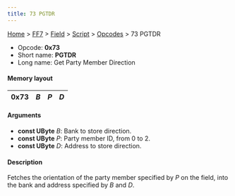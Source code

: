 ```yaml
---
title: 73 PGTDR
---
```


[Home](/Main%20Page.md) > [FF7](/FF7.md) > [Field](/FF7/Field.md) > [Script](/FF7/Field/Script.md) > [Opcodes](/FF7/Field/Script/Opcodes.md) > 73 PGTDR

-   Opcode: **0x73**
-   Short name: **PGTDR**
-   Long name: Get Party Member Direction

#### Memory layout

| 0x73 | *B* | *P* | *D* |
|------|-----|-----|-----|

#### Arguments

-   **const UByte** *B*: Bank to store direction.
-   **const UByte** *P*: Party member ID, from 0 to 2.
-   **const UByte** *D*: Address to store direction.

#### Description

Fetches the orientation of the party member specified by *P* on the
field, into the bank and address specified by *B* and *D*.
